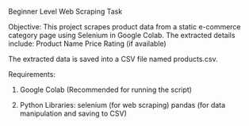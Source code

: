 Beginner Level Web Scraping Task

Objective:
 This project scrapes product data from a static e-commerce category page using Selenium in Google Colab. The extracted details include:
 Product Name
 Price
 Rating (if available)
 
 The extracted data is saved into a CSV file named products.csv.

Requirements:
1. Google Colab (Recommended for running the script)

2. Python Libraries:
selenium (for web scraping)
pandas (for data manipulation and saving to CSV)
